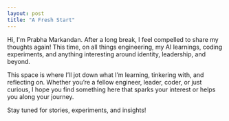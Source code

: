 ```yaml
---
layout: post
title: "A Fresh Start"
---
```


Hi, I'm Prabha Markandan. After a long break, I feel compelled to share my thoughts again! This time, on all things engineering, my AI learnings, coding experiments, and anything interesting around identity, leadership, and beyond.

This space is where I’ll jot down what I’m learning, tinkering with, and reflecting on. 
Whether you’re a fellow engineer, leader, coder, or just curious, I hope you find something here that sparks your interest or helps you along your journey.

Stay tuned for stories, experiments, and insights!
